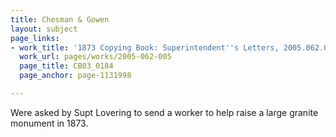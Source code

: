 ```yaml
---
title: Chesman & Gowen
layout: subject
page_links:
- work_title: '1873 Copying Book: Superintendent''s Letters, 2005.062.005'
  work_url: pages/works/2005-062-005
  page_title: CB03_0184
  page_anchor: page-1131998

---
```

<p>Were asked by Supt Lovering to send a worker to help raise a large granite monument in 1873.</p>